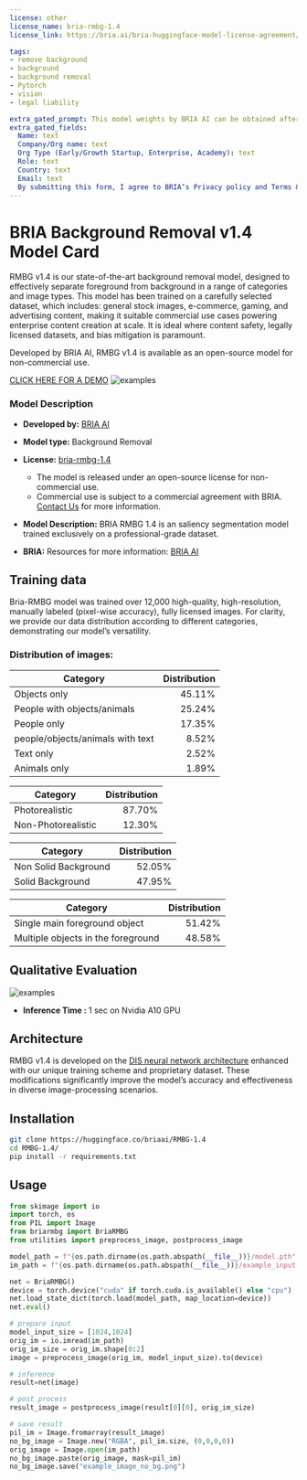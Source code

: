```yaml
---
license: other
license_name: bria-rmbg-1.4
license_link: https://bria.ai/bria-huggingface-model-license-agreement/

tags:
- remove background
- background
- background removal
- Pytorch
- vision
- legal liability

extra_gated_prompt: This model weights by BRIA AI can be obtained after a commercial license is agreed upon. Fill in the form below and we reach out to you.
extra_gated_fields:
  Name: text
  Company/Org name: text
  Org Type (Early/Growth Startup, Enterprise, Academy): text
  Role: text
  Country: text
  Email: text
  By submitting this form, I agree to BRIA’s Privacy policy and Terms & conditions, see links below: checkbox
---
```


# BRIA Background Removal v1.4 Model Card

RMBG v1.4 is our state-of-the-art background removal model, designed to effectively separate foreground from background in a range of
categories and image types. This model has been trained on a carefully selected dataset, which includes:
general stock images, e-commerce, gaming, and advertising content, making it suitable commercial use cases powering enterprise content creation at scale. 
It is ideal where content safety, legally licensed datasets, and bias mitigation is paramount. 

Developed by BRIA AI, RMBG v1.4 is available as an open-source model for non-commercial use.

[CLICK HERE FOR A DEMO](https://huggingface.co/spaces/briaai/BRIA-RMBG-1.4)
![examples](t4.png)

### Model Description

- **Developed by:** [BRIA AI](https://bria.ai/)
- **Model type:** Background Removal 
- **License:** [bria-rmbg-1.4](https://bria.ai/bria-huggingface-model-license-agreement/)
  - The model is released under an open-source license for non-commercial use.
  - Commercial use is subject to a commercial agreement with BRIA. [Contact Us](https://bria.ai/contact-us) for more information. 

- **Model Description:** BRIA RMBG 1.4 is an saliency segmentation model trained exclusively on a professional-grade dataset.
- **BRIA:** Resources for more information: [BRIA AI](https://bria.ai/)



## Training data
Bria-RMBG model was trained over 12,000 high-quality, high-resolution, manually labeled (pixel-wise accuracy), fully licensed images.
For clarity, we provide our data distribution according to different categories, demonstrating our model’s versatility.

### Distribution of images:

| Category | Distribution |
| -----------------------------------| -----------------------------------:|
| Objects only | 45.11% |
| People with objects/animals | 25.24% |
| People only | 17.35% |
| people/objects/animals with text | 8.52% |
| Text only | 2.52% |
| Animals only | 1.89% |

| Category | Distribution |
| -----------------------------------| -----------------------------------------:|
| Photorealistic | 87.70% |
| Non-Photorealistic | 12.30% |


| Category | Distribution |
| -----------------------------------| -----------------------------------:|
| Non Solid Background | 52.05% |
| Solid Background | 47.95% 


| Category | Distribution |
| -----------------------------------| -----------------------------------:|
| Single main foreground object | 51.42% |
| Multiple objects in the foreground | 48.58% |


## Qualitative Evaluation

![examples](results.png)

- **Inference Time :** 1 sec on Nvidia A10 GPU

## Architecture

RMBG v1.4 is developed on the [DIS neural network architecture](https://github.com/xuebinqin/DIS) enhanced with our unique training scheme and proprietary dataset. 
These modifications significantly improve the model’s accuracy and effectiveness in diverse image-processing scenarios.

## Installation
```bash
git clone https://huggingface.co/briaai/RMBG-1.4
cd RMBG-1.4/
pip install -r requirements.txt
```

## Usage

```python
from skimage import io
import torch, os
from PIL import Image
from briarmbg import BriaRMBG
from utilities import preprocess_image, postprocess_image

model_path = f"{os.path.dirname(os.path.abspath(__file__))}/model.pth"
im_path = f"{os.path.dirname(os.path.abspath(__file__))}/example_input.jpg"

net = BriaRMBG()
device = torch.device("cuda" if torch.cuda.is_available() else "cpu")
net.load_state_dict(torch.load(model_path, map_location=device))
net.eval()    

# prepare input
model_input_size = [1024,1024]
orig_im = io.imread(im_path)
orig_im_size = orig_im.shape[0:2]
image = preprocess_image(orig_im, model_input_size).to(device)

# inference 
result=net(image)

# post process
result_image = postprocess_image(result[0][0], orig_im_size)

# save result
pil_im = Image.fromarray(result_image)
no_bg_image = Image.new("RGBA", pil_im.size, (0,0,0,0))
orig_image = Image.open(im_path)
no_bg_image.paste(orig_image, mask=pil_im)
no_bg_image.save("example_image_no_bg.png")
```